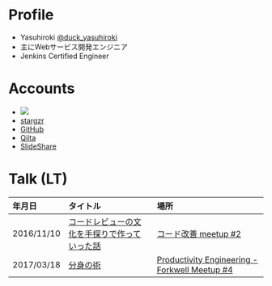 # Profile

* Yasuhiroki [@duck\_yasuhiroki](https://twitter.com/duck_yasuhiroki)
* 主にWebサービス開発エンジニア
* Jenkins Certified Engineer

# Accounts

* [![](https://img.shields.io/badge/tech-stack-0690fa.svg?style=flat)](https://stackshare.io/yasuhiroki/yasuhiroki)
* [stargzr](https://stargzr.net/users/yasuhiroki)
* [GitHub](https://github.com/yasuhiroki)
* [Qiita](https://qiita.com/yasuhiroki)
* [SlideShare](https://www.slideshare.net/yasuhirokiyota/)

# Talk \(LT\)

| 年月日 | タイトル | 場所 |
| :--- | :--- | :--- |
| 2016/11/10 | [コードレビューの文化を手探りで作っていった話](https://www.slideshare.net/yasuhirokiyota/ss-68577272) | [コード改善 meetup \#2](https://kaizen.connpass.com/event/42118/) |
| 2017/03/18 | [分身の術](https://www.slideshare.net/yasuhirokiyota/ss-73260442) | [Productivity Engineering - Forkwell Meetup \#4](https://forkwell.connpass.com/event/51332/) |





